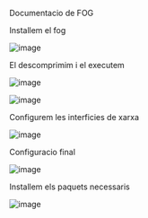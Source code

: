 
Documentacio de FOG 



Installem el fog


![image](https://github.com/harrywhite17/MP1UF3FOG/assets/145098581/7e21cadb-a184-4403-b07a-3e847074fbab)


El descomprimim i el executem


![image](https://github.com/harrywhite17/MP1UF3FOG/assets/145098581/52c6e3db-81a7-4ecd-9d8e-5cb6e43d02fe)




![image](https://github.com/harrywhite17/MP1UF3FOG/assets/145098581/6fe507a2-1767-428b-a6d1-660fe83219c2)



Configurem les interficies de xarxa 


![image](https://github.com/harrywhite17/MP1UF3FOG/assets/145098581/3c9651ec-305a-4b59-8227-bac116e3dba3)


Configuracio final


![image](https://github.com/harrywhite17/MP1UF3FOG/assets/145098581/6cabd840-d633-4bb6-bc1d-9c54a033c321)




Installem els paquets necessaris 



![image](https://github.com/harrywhite17/MP1UF3FOG/assets/145098581/f4d53283-4e6b-4221-8516-54751593905e)
